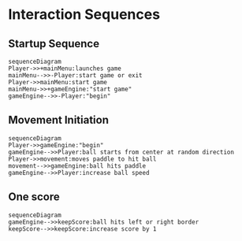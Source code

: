 # Interaction Sequences

## Startup Sequence

```mermaid
sequenceDiagram
Player->>+mainMenu:launches game
mainMenu-->>-Player:start game or exit
Player->>mainMenu:start game
mainMenu->>+gameEngine:"start game"
gameEngine-->>-Player:"begin"
```

## Movement Initiation

```mermaid
sequenceDiagram
Player->>gameEngine:"begin"
gameEngine-->>Player:ball starts from center at random direction
Player->>movement:moves paddle to hit ball
movement-->>gameEngine:ball hits paddle
gameEngine-->>Player:increase ball speed
```
## One score
```mermaid
sequenceDiagram
gameEngine-->>keepScore:ball hits left or right border
keepScore-->>keepScore:increase score by 1
```
